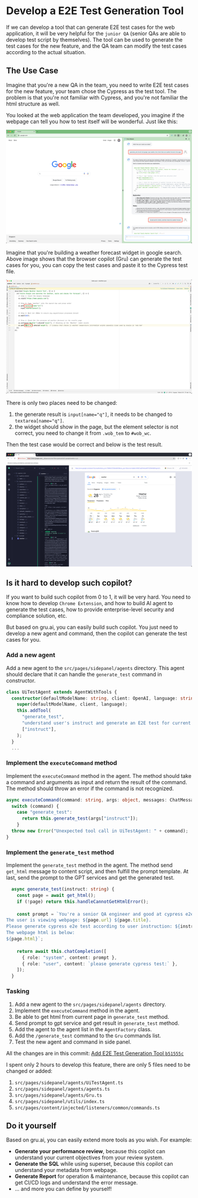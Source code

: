 # Develop a E2E Test Generation Tool

If we can develop a tool that can generate E2E test cases for the web application, it will be very helpful for the `junior QA` (senior QAs are able to develop test script by themselves). The tool can be used to generate the test cases for the new feature, and the QA team can modify the test cases according to the actual situation.

## The Use Case

Imagine that you're a new QA in the team, you need to write E2E test cases for the new feature, your team chose the Cypress as the test tool. The problem is that you're not familiar with Cypress, and you're not familiar the html structure as well. 

You looked at the web application the team developed, you imagine if the webpage can tell you how to test itself will be wonderful. Just like this:

<img src="../images/usecases/cypress_generate_test.png"/>

Imagine that you're building a weather forecast widget in google search. Above image shows that the browser copilot (Gru) can generate the test cases for you, you can copy the test cases and paste it to the Cypress test file.

<img src="../images/usecases/cypress_save_and_modify_script.png"/>

There is only two places need to be changed:
1. the generate result is `input[name="q"]`, it needs to be changed to `textarea[name="q"]`.
2. the widget should show in the page, but the element selector is not correct, you need to change it from `.wob_tem` to `#wob_wc`. 

Then the test case would be correct and below is the test result.

<img src="../images/usecases/cypress_weather_forecast_test_case.png"/>

## Is it hard to develop such copilot?

If you want to build such copilot from 0 to 1, it will be very hard. You need to know how to develop `Chrome Extension`, and how to build AI agent to generate the test cases, how to provide enterprise-level security and compliance solution, etc.

But based on gru.ai, you can easily build such copilot. You just need to develop a new agent and command, then the copilot can generate the test cases for you.

### Add a new agent
Add a new agent to the `src/pages/sidepanel/agents` directory. This agent should declare that it can handle the `generate_test` command in constructor.
```typescript
class UiTestAgent extends AgentWithTools {
  constructor(defaultModelName: string, client: OpenAI, language: string) {
    super(defaultModelName, client, language);
    this.addTool(
      "generate_test",
      "understand user's instruct and generate an E2E test for current viewing webpage",
      ["instruct"],
    );
  }
  ...
```

### Implement the `executeCommand` method
Implement the `executeCommand` method in the agent. The method should take a command and arguments as input and return the result of the command. The method should throw an error if the command is not recognized.
```typescript
async executeCommand(command: string, args: object, messages: ChatMessage[]): Promise<any> {
  switch (command) {
    case "generate_test":
      return this.generate_test(args["instruct"]);
    }
  throw new Error("Unexpected tool call in UiTestAgent: " + command);
}
```

### Implement the `generate_test` method
Implement the `generate_test` method in the agent. The method send `get_html` message to content script, and then fulfill the prompt template. At last, send the prompt to the GPT services and get the generated test.
```typescript
  async generate_test(instruct: string) {
    const page = await get_html();
    if (!page) return this.handleCannotGetHtmlError();

    const prompt = `You're a senior QA engineer and good at cypress e2e test.
The user is viewing webpage: ${page.url} ${page.title}.
Please generate cypress e2e test according to user instruction: ${instruct}
The webpage html is below:
${page.html}`;

    return await this.chatCompletion([
      { role: "system", content: prompt },
      { role: "user", content: `please generate cypress test:` },
    ]);
  }
```

### Tasking
1. Add a new agent to the `src/pages/sidepanel/agents` directory.
2. Implement the `executeCommand` method in the agent.
3. Be able to get html from current page in `generate_test` method.
4. Send prompt to gpt service and get result in `generate_test` method.
5. Add the agent to the agent list in the `AgentFactory` class.
6. Add the `/generate_test` command to the `Gru` commands list.
7. Test the new agent and command in side panel.

All the changes are in this commit: [Add E2E Test Generation Tool `b51555c`](https://github.com/yingrui/gru.ai/commit/b51555c2192b2b60a9a01f6466f94a96bb302677)

I spent only 2 hours to develop this feature, there are only 5 files need to be changed or added:
1. `src/pages/sidepanel/agents/UiTestAgent.ts`
2. `src/pages/sidepanel/agents/agents.ts`
3. `src/pages/sidepanel/agents/Gru.ts`
4. `src/pages/sidepanel/utils/index.ts`
5. `src/pages/content/injected/listeners/common/commands.ts`

## Do it yourself
Based on gru.ai, you can easily extend more tools as you wish. For example: 
* **Generate your performance review**, because this copilot can understand your current objectives from your review system. 
* **Generate the SQL** while using superset, because this copilot can understand your metadata from webpage. 
* **Generate Report** for operation & maintenance, because this copilot can get CI/CD logs and understand the error message.
* ... and more you can define by yourself!
